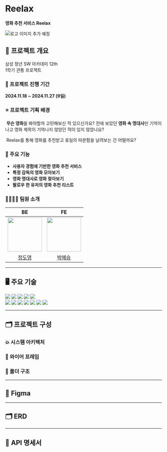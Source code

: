 # Reelax

**영화 추천 서비스 Reelax**

<img src="" alt="로고 이미지 추가 예정">



## 🎯 프로젝트 개요

삼성 청년 SW 아카데미 12th<br>1학기 관통 프로젝트

### 📆 프로젝트 진행 기간

**2024.11.18 ~ 2024.11.27 (9일)**

### ⭐ 프로젝트 기획 배경

&nbsp;**무슨 영화**를 봐야할까 고민해보신 적 있으신가요? 전에 보았던 **영화 속 명대사**만 기억이 나고 영화 제목이 기억나지 않았던 적이 있지 않았나요?

&nbsp;Reelax를 통해 영화를 추천받고 휴일의 따분함을 날려보는 건 어떨까요?

### 🚀 주요 기능

- **사용자 경험에 기반한 영화 추천 서비스**
- **특정 감독의 영화 모아보기**
- **영화 명대사로 영화 찾아보기**
- **팔로우 한 유저의 영화 추천 리스트**

### 👨‍👩‍👧‍👦 팀원 소개

| **BE** | **FE** |
| :------: | :------: |
| [<img src="https://avatars.githubusercontent.com/u/154123905?v=4" width="110" > <br/>](https://github.com/SorrowAddict) | [<img src="https://avatars.githubusercontent.com/u/175369181?v=4" width="110">](https://github.com/Yeseung-Park) |
| [정도영](https://github.com/SorrowAddict) | [박예승](https://github.com/Yeseung-Park) |

---


## 🖥️ 주요 기술

<div>  
  <img src="https://img.shields.io/badge/python-3776AB?style=flat-square&logo=python&logoColor=white"> 
  <img src="https://img.shields.io/badge/html5-E34F26?style=flat-square&logo=html5&logoColor=white"> 
  <img src="https://img.shields.io/badge/css-1572B6?style=flat-square&logo=css3&logoColor=white"> 
  <img src="https://img.shields.io/badge/javascript-F7DF1E?style=flat-square&logo=javascript&logoColor=black"> 
  <img src="https://img.shields.io/badge/bootstrap-7952B3?style=flat-square&logo=bootstrap&logoColor=white">
  <br>

  <img src="https://img.shields.io/badge/django-092E20?style=flat-square&logo=django&logoColor=white">
  <img src="https://img.shields.io/badge/vue.js-4FC08D?style=flat-square&logo=vue.js&logoColor=white">
  <img src="https://img.shields.io/badge/react-61DAFB?style=flat-square&logo=react&logoColor=black">
  <!--
  <img src="https://img.shields.io/badge/typescript-3178C6?style=flat-square&logo=typescript&logoColor=white">
  -->
  <img src="https://img.shields.io/badge/axios-5A29E4?style=flat-square&logo=axios&logoColor=white"> 
  <img src="https://img.shields.io/badge/npm-CB3837?style=flat-square&logo=npm&logoColor=white">
  <img src="https://img.shields.io/badge/mongoDB-47A248?style=flat-square&logo=MongoDB&logoColor=white">
  <img src="https://img.shields.io/badge/sqlite-003B57?style=flat-square&logo=sqlite&logoColor=white">
  <!-- <br> -->

  <!-- <img src="https://img.shields.io/badge/linux-FCC624?style=flat-square&logo=linux&logoColor=black"> 
  <img src="https://img.shields.io/badge/amazon ec2-FF9900?style=flat-square&logo=amazonec2&logoColor=black"> 
  <img src="https://img.shields.io/badge/azure-FF9900?style=flat-square&logo=amazonec2&logoColor=black"> 
  <img src="https://img.shields.io/badge/nginx-009639?style=flat-square&logo=nginx&logoColor=white">
  <img src="https://img.shields.io/badge/docker-2496ED?style=flat-square&logo=docker&logoColor=white">
  <img src="https://img.shields.io/badge/kubernetes-326CE5?style=flat-square&logo=kubernetes&logoColor=white">
  <br> -->


  <!-- <img src="https://img.shields.io/badge/mysql-4479A1?style=flat-square&logo=mysql&logoColor=white"> -->
  <!-- <img src="https://img.shields.io/badge/mariaDB-003545?style=flat-square&logo=mariaDB&logoColor=white"> -->
  <br>
</div>

---



## 🗂️ 프로젝트 구성

### 💥 시스템 아키텍처

### 🎨 와이어 프레임

### 📁 폴더 구조

---

## 🎨 Figma

---

## 🗂 ERD

---

## 📜 API 명세서

